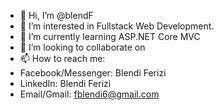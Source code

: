 - 👋 Hi, I’m @blendF
- 👀 I’m interested in Fullstack Web Development.
- 🌱 I’m currently learning ASP.NET Core MVC
- 💞️ I’m looking to collaborate on 
- 📫 How to reach me: 
- Facebook/Messenger: Blendi Ferizi
- LinkedIn: Blendi Ferizi
- Email/Gmail: fblendi6@gmail.com

<!---
blendF/blendF is a ✨ special ✨ repository because its `README.md` (this file) appears on your GitHub profile.
You can click the Preview link to take a look at your changes.
--->
